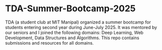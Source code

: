 # TDA-Summer-Bootcamp-2025
TDA (a student club at MIT Manipal) organized a summer bootcamp for students entering second year during June-July 2025. It was mentored by our seniors and I joined the following domains: Deep Learning, Web Development, Data Structures and Algorithms. This repo contains submissions and resources for all domains.
